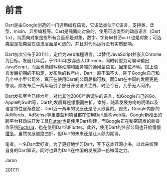 # 前言

Dart是由Google创造的一门通用编程语言，它语法类似于C语言，支持类、泛型、mixin、异步编程等。Dart是纯面向对象的，使用可选类型的动态语言（Dart 1.x）。纯面向对象是指所有变量都是对象，数字、字符串甚至`null`也是对象；可选类型是指类型在语法层面是可选的，并且对代码运行没有实质影响。

Dart初次公布于2011年，定位为web编程语言，以替代JavaScript并嵌入Chrome为目标。发展几年后，于2015年放弃嵌入Chrome，同时转型为可编译输出JavaScript，而且也能编写移动端和服务端的通用型语言。因定位不明，加上语言发展初期的不稳定，发布后的数年内，Dart一直不温不火，除了Google自己和几个中小型公司外，真正在使用Dart的公司屈指可数。而Dart在中国的发展更是惨淡，除发布后一两年吸引了部分开发者关注外，时至今日，几乎无人问津。

Dart发布至今已经六年，对比其他2000年后诞生的语言，如Google自己的Go，Apple的Swift等，Dart的发展算是缓慢而曲折。幸好，随着发展方向的明确以及语言特性逐渐稳定，Dart近一两年的发展还是令人欣喜的。首先，Google内部的AdWords、AdSense等重要盈利项目都在使用Dart重构web端，Google新推出的跨平台移动端开发工具[Flutter](https://flutter.io/)也是使用Dart构建，而Google正在秘密研发的新操作系统[Fuchsia](https://github.com/fuchsia-mirror)，也在使用Dart和Flutter。此外，使用Dart的外部公司也开始慢慢[增多](https://www.dartlang.org/community/who-uses-dart)。虽然发展道路曲折，但Dart的未来还是让人颇为期待。

笔者，一名Dart爱好者，为了更好地学习Dart，写下这本开源小书，以此来梳理自身的Dart知识，同时也算为Dart在中国的发展添一份微薄之力。

Jaron

2017.11

